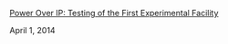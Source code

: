 [Power Over IP: Testing of the First Experimental Facility](https://www.codeproject.com/Articles/752137/Power-Over-IP-Testing-of-the-First-Experimental-Fa)

April 1, 2014 

